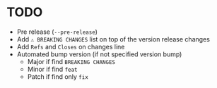 # TODO

- Pre release (`--pre-release`)
- Add `⚠ BREAKING CHANGES` list on top of the version release changes
- Add `Refs` and `Closes` on changes line
- Automated bump version (if not specified version bump)
    - Major if find `BREAKING CHANGES`
    - Minor if find `feat`
    - Patch if find only `fix`